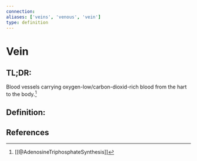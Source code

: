 ```yaml
---
connection:
aliases: ['veins', 'venous', 'vein']
type: definition
---
```


# Vein

## TL;DR:
Blood vessels carrying oxygen-low/carbon-dioxid-rich  blood from the hart to the body.[^1]

## Definition:


## References

[^1]: [[@AdenosineTriphosphateSynthesis]]